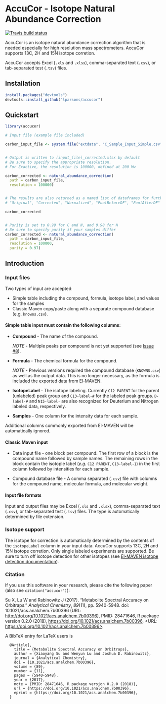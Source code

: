 # AccuCor - Isotope Natural Abundance Correction

[![Travis build status](https://travis-ci.org/lparsons/accucor.svg?branch=master)](https://travis-ci.org/lparsons/accucor)

AccuCor is an isotope natural abundance correction algorithm that is needed 
especially for high resolution mass spectrometers. AccuCor supports 13C, 2H and
15N isotope corretion. 

AccuCor accepts Excel (`.xls` and `.xlsx`), comma-separated text (`.csv`), or
tab-separated test (`.tsv`) files.


## Installation
```R
install.packages("devtools")
devtools::install_github("lparsons/accucor")
```

## Quickstart

```R
library(accucor)

# Input file (example file included)

carbon_input_file <- system.file("extdata", "C_Sample_Input_Simple.csv", package = "accucor")


# Output is written to [input_file]_corrected.xlsx by default
# Be sure to specify the appropriate resolution.
# For Exactive, the resolution is 100000, defined at 200 Mw

carbon_corrected <- natural_abundance_correction(
  path = carbon_input_file,
  resolution = 100000)


# The results are also returned as a named list of dataframes for further processing in R
# "Original", "Corrected", "Normalized", "PoolBeforeDF", "PoolAfterDF"

carbon_corrected


# Purity is set to 0.99 for C and N, and 0.98 for H
# Be sure to specify purity if your samples differ
carbon_corrected <- natural_abundance_correction(
  path = carbon_input_file,
  resolution = 100000,
  purity = 0.97)
```

## Introduction

### Input files

Two types of input are accepted: 
* Simple table including the compound, formula, isotope label, and values for the samples
* Classic Maven copy/paste along with a separate compound database (e.g. `knowns.csv`).

#### Simple table input must contain the following columns:

* **Compound** - The name of the compound.

  *NOTE* - Multiple peaks per compound is not yet supported (see 
  [Issue #8](https://github.com/lparsons/Isotope-Natural-Abundance-Correction/issues/8)).
  
* **Formula** - The chemical formula for the compound.

   *NOTE* - Previous versions required the compound database (`KNOWNS.csv`) as
   well as the output data. This is no longer necessary, as the formula is
   included the exported data from El-MAVEN.
   
* **IsotopeLabel** - The isotope labeling. Currently `C12 PARENT` for the parent
  (unlabeled) peak group and `C13-label-#` for the labeled peak groups.
  `D-label-#` and `N15-label-` are also recognized for Deuterium and Nitrogen
  labeled data, respectively.
  
* **Samples** - One column for the intensity data for each sample.

Additional columns commonly exported from El-MAVEN will be automatically
ignored.


#### Classic Maven input

* Data input file - one block per compound. The first row of a block is the compound name followed by sample names. The remaining rows in the block contain the isotople label (*e.g.* `C12 PARENT`, `C13-label-1`) in the first column followed by intensities for each sample.

* Compound database file - A comma separated (`.csv`) file with columns for the compound name, molecular formula, and molecular weight.

#### Input file formats

Input and output files may be Excel (`.xls` and `.xlsx`), comma-separated text
(`.csv`), or tab-separated test (`.tsv`) files. The type is automatically
determined by file extension.


### Isotope support

The isotope for correction is automatically determined by the contents of the 
`isotopeLabel` column in your input data. AccuCor supports 13C, 2H and
15N isotope corretion. Only single labeled experiments are supported. Be sure
to turn off isotope detection for other isotopes (see 
[El-MAVEN isotope detection documentation](https://github.com/ElucidataInc/ElMaven/wiki/Labeled-LCMS-Workflow#isotope-detection)).


### Citation
If you use this software in your research, please cite the following paper
(also see `citation("accucor")`):

Su X, Lu W and Rabinowitz J (2017). “Metabolite Spectral Accuracy on Orbitraps.” _Analytical Chemistry_, *89*(11), pp. 5940-5948. doi:
10.1021/acs.analchem.7b00396 (URL: http://doi.org/10.1021/acs.analchem.7b00396), PMID: 28471646, R package version 0.2.0 (2018),
https://doi.org/10.1021/acs.analchem.7b00396, <URL: https://doi.org/10.1021/acs.analchem.7b00396>.

A BibTeX entry for LaTeX users is

```
  @Article{,
    title = {Metabolite Spectral Accuracy on Orbitraps},
    author = {Xiaoyang Su and Wenyun Lu and Joshua D. Rabinowitz},
    journal = {Analytical Chemistry},
    doi = {10.1021/acs.analchem.7b00396},
    volume = {89},
    number = {11},
    pages = {5940-5948},
    year = {2017},
    note = {PMID: 28471646, R package version 0.2.0 (2018)},
    url = {https://doi.org/10.1021/acs.analchem.7b00396},
    eprint = {https://doi.org/10.1021/acs.analchem.7b00396},
  }
```
